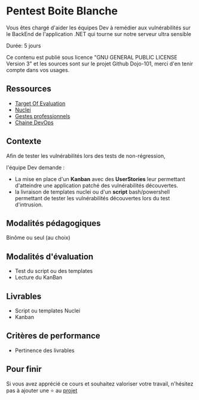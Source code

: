 # Pentest Boite Blanche

Vous êtes chargé d'aider les équipes Dev à remédier aux vulnérabilités sur le BackEnd de l'application .NET qui tourne sur notre serveur ultra sensible

Durée: 5 jours

Ce contenu est publié sous licence "GNU GENERAL PUBLIC LICENSE Version 3" et les sources sont sur le projet Github Dojo-101, merci d'en tenir compte dans vos usages.

## Ressources

* [Target Of Evaluation](https://github.com/Aif4thah/VulnerableLightApp)
* [Nuclei](https://github.com/projectdiscovery/nuclei)
* [Gestes professionnels](https://github.com/Aif4thah/Dojo-101)
* [Chaine DevOps](https://learn.microsoft.com/fr-fr/azure/cloud-adoption-framework/ready/considerations/devops-toolchain#azure-devops-and-github-toolchain)


## Contexte

Afin de tester les vulnérabilités lors des tests de non-régression, 

l'équipe Dev demande : 

* La mise en place d'un **Kanban** avec des **UserStories** leur permettant d'atteindre une application patché des vulnérabilités découvertes. 
* la livraison de templates nuclei ou d'un **script** bash/powershell permettant de tester les vulnérabilités découvertes lors du test d'intrusion.

## Modalités pédagogiques

Binôme ou seul (au choix)

## Modalités d'évaluation

* Test du script ou des templates
* Lecture du KanBan

## Livrables

* Script ou templates Nuclei
* Kanban

## Critères de performance

* Pertinence des livrables

## Pour finir

Si vous avez apprécié ce cours et souhaitez valoriser votre travail, n'hésitez pas à ajouter une ⭐ au [projet](https://github.com/Aif4thah/Dojo-101)